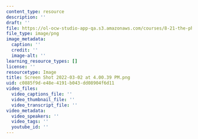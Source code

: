 ```yaml
---
content_type: resource
description: ''
draft: ''
file: https://ol-ocw-studio-app-qa.s3.amazonaws.com/courses/8-21-the-physics-of-energy-fall-2009/screen-shot-2022-03-02-at-40039-pm.png
file_type: image/png
image_metadata:
  caption: ''
  credit: ''
  image-alt: ''
learning_resource_types: []
license: ''
resourcetype: Image
title: Screen Shot 2022-03-02 at 4.00.39 PM.png
uid: c0885f9d-e48e-4191-b043-dd08904f6d11
video_files:
  video_captions_file: ''
  video_thumbnail_file: ''
  video_transcript_file: ''
video_metadata:
  video_speakers: ''
  video_tags: ''
  youtube_id: ''
---
```

